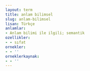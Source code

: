 ```yaml
---
layout: term
title: anlam bilimsel
slug: anlam-bilimsel
lisan: Türkçe
anlamlar:
- Anlam bilimi ile ilgili; semantik
ozellikler:
- - sıfat
ornekler:
- - ''
orneklerkaynak:
- - ''
---
```

